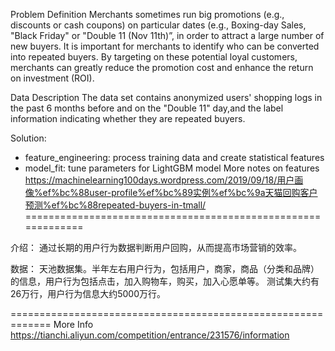 
Problem Definition
Merchants sometimes run big promotions (e.g., discounts or cash coupons) on particular dates (e.g., Boxing-day Sales, "Black Friday" or "Double 11 (Nov 11th)”, in order to attract a large number of new buyers. It is important for merchants to identify who can be converted into repeated buyers. By targeting on these potential loyal customers, merchants can greatly reduce the promotion cost and enhance the return on investment (ROI).

Data Description
The data set contains anonymized users' shopping logs in the past 6 months before and on the "Double 11" day,and the label information indicating whether they are repeated buyers. 

Solution:
- feature_engineering: process training data and create statistical features
- model_fit: tune parameters for LightGBM model
More notes on features
https://machinelearning100days.wordpress.com/2019/09/18/用户画像%ef%bc%88user-profile%ef%bc%89实例%ef%bc%9a天猫回购客户预测%ef%bc%88repeated-buyers-in-tmall/
=============================================================

介绍： 
通过长期的用户行为数据判断用户回购，从而提高市场营销的效率。

数据：
天池数据集。半年左右用户行为，包括用户，商家，商品（分类和品牌）的信息，用户行为包括点击，加入购物车，购买，加入心愿单等。
测试集大约有26万行，用户行为信息大约5000万行。

=============================================================
More Info
https://tianchi.aliyun.com/competition/entrance/231576/information
